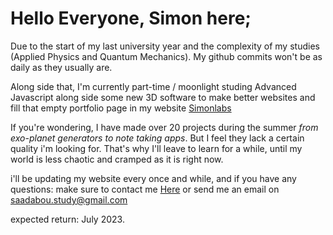 
# Hello Everyone, Simon here;

Due to the start of my last university year and the complexity of my studies (Applied Physics and Quantum Mechanics). My github commits won't be as daily as they usually are.

Along side that, I'm currently part-time / moonlight studing Advanced Javascript along side some new 3D software to make better websites and fill that empty portfolio page in my website [Simonlabs](https://simonlabs.vercel.app)

If you're wondering, I have made over 20 projects during the summer *from exo-planet generators to note taking apps*. But I feel they lack a certain quality i'm looking for. That's why I'll leave to learn for a while, until my world is less chaotic and cramped as it is right now.

i'll be updating my website every once and while, and if you have any questions: make sure to contact me [Here](https://simonlabs.vercel.app/contact) or send me an email on saadabou.study@gmail.com

expected return: July 2023.
